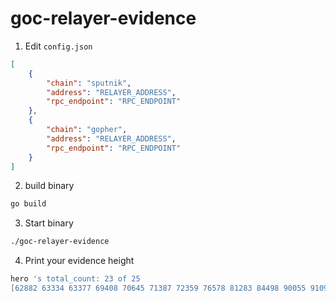# goc-relayer-evidence

1. Edit `config.json`

```json
[
    {
        "chain": "sputnik",
        "address": "RELAYER_ADDRESS",
        "rpc_endpoint": "RPC_ENDPOINT"
    },
    {
        "chain": "gopher",
        "address": "RELAYER_ADDRESS",
        "rpc_endpoint": "RPC_ENDPOINT"
    }
]
```

2. build binary
```sh
go build
```

3. Start binary
```sh
./goc-relayer-evidence
```

4. Print your evidence height
```sh
hero 's total_count: 23 of 25
[62882 63334 63377 69408 70645 71387 72359 76578 81283 84498 90055 91093 93501 94089 95066 97244 97270 97295 97993 98534 106299 106453 106547]
```
